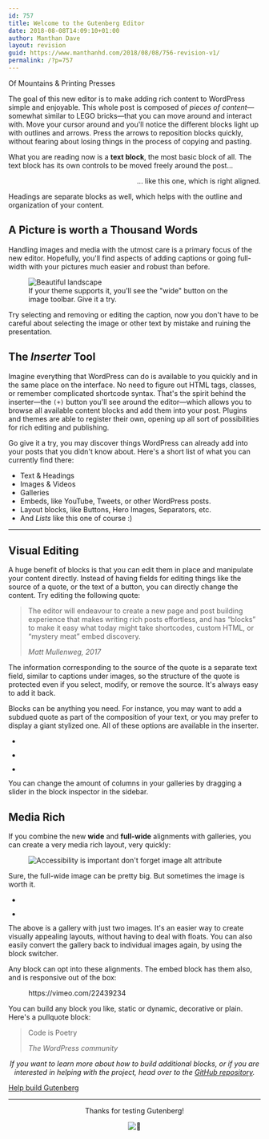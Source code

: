 ```yaml
---
id: 757
title: Welcome to the Gutenberg Editor
date: 2018-08-08T14:09:10+01:00
author: Manthan Dave
layout: revision
guid: https://www.manthanhd.com/2018/08/08/756-revision-v1/
permalink: /?p=757
---
```

<!-- wp:cover-image {"url":"https://cldup.com/Fz-ASbo2s3.jpg","align":"wide"} -->
<div class="wp-block-cover-image has-background-dim alignwide" style="background-image:url(https://cldup.com/Fz-ASbo2s3.jpg)"><p class="wp-block-cover-image-text">Of Mountains &amp; Printing Presses</p></div>
<!-- /wp:cover-image -->

<!-- wp:paragraph -->
<p>The goal of this new editor is to make adding rich content to WordPress simple and enjoyable. This whole post is composed of <em>pieces of content</em>—somewhat similar to LEGO bricks—that you can move around and interact with. Move your cursor around and you'll notice the different blocks light up with outlines and arrows. Press the arrows to reposition blocks quickly, without fearing about losing things in the process of copying and pasting.</p>
<!-- /wp:paragraph -->

<!-- wp:paragraph -->
<p>What you are reading now is a <strong>text block</strong>, the most basic block of all. The text block has its own controls to be moved freely around the post...</p>
<!-- /wp:paragraph -->

<!-- wp:paragraph {"align":"right"} -->
<p style="text-align:right">... like this one, which is right aligned.</p>
<!-- /wp:paragraph -->

<!-- wp:paragraph -->
<p>Headings are separate blocks as well, which helps with the outline and organization of your content.</p>
<!-- /wp:paragraph -->

<!-- wp:heading -->
<h2>A Picture is worth a Thousand Words</h2>
<!-- /wp:heading -->

<!-- wp:paragraph -->
<p>Handling images and media with the utmost care is a primary focus of the new editor. Hopefully, you'll find aspects of adding captions or going full-width with your pictures much easier and robust than before.</p>
<!-- /wp:paragraph -->

<!-- wp:image {"align":"center"} -->
<figure class="wp-block-image aligncenter"><img src="https://cldup.com/cXyG__fTLN.jpg" alt="Beautiful landscape"/><figcaption>If your theme supports it, you'll see the "wide" button on the image toolbar. Give it a try.</figcaption></figure>
<!-- /wp:image -->

<!-- wp:paragraph -->
<p>Try selecting and removing or editing the caption, now you don't have to be careful about selecting the image or other text by mistake and ruining the presentation.</p>
<!-- /wp:paragraph -->

<!-- wp:heading -->
<h2>The <em>Inserter</em> Tool</h2>
<!-- /wp:heading -->

<!-- wp:paragraph -->
<p>Imagine everything that WordPress can do is available to you quickly and in the same place on the interface. No need to figure out HTML tags, classes, or remember complicated shortcode syntax. That's the spirit behind the inserter—the <code>(+)</code> button you'll see around the editor—which allows you to browse all available content blocks and add them into your post. Plugins and themes are able to register their own, opening up all sort of possibilities for rich editing and publishing.</p>
<!-- /wp:paragraph -->

<!-- wp:paragraph -->
<p>Go give it a try, you may discover things WordPress can already add into your posts that you didn't know about. Here's a short list of what you can currently find there:</p>
<!-- /wp:paragraph -->

<!-- wp:list -->
<ul><li>Text &amp; Headings</li><li>Images &amp; Videos</li><li>Galleries</li><li>Embeds, like YouTube, Tweets, or other WordPress posts.</li><li>Layout blocks, like Buttons, Hero Images, Separators, etc.</li><li>And <em>Lists</em> like this one of course :)</li></ul>
<!-- /wp:list -->

<!-- wp:separator -->
<hr class="wp-block-separator"/>
<!-- /wp:separator -->

<!-- wp:heading -->
<h2>Visual Editing</h2>
<!-- /wp:heading -->

<!-- wp:paragraph -->
<p>A huge benefit of blocks is that you can edit them in place and manipulate your content directly. Instead of having fields for editing things like the source of a quote, or the text of a button, you can directly change the content. Try editing the following quote:</p>
<!-- /wp:paragraph -->

<!-- wp:quote -->
<blockquote class="wp-block-quote"><p>The editor will endeavour to create a new page and post building experience that makes writing rich posts effortless, and has “blocks” to make it easy what today might take shortcodes, custom HTML, or “mystery meat” embed discovery.</p><cite>Matt Mullenweg, 2017</cite></blockquote>
<!-- /wp:quote -->

<!-- wp:paragraph -->
<p>The information corresponding to the source of the quote is a separate text field, similar to captions under images, so the structure of the quote is protected even if you select, modify, or remove the source. It's always easy to add it back.</p>
<!-- /wp:paragraph -->

<!-- wp:paragraph -->
<p>Blocks can be anything you need. For instance, you may want to add a subdued quote as part of the composition of your text, or you may prefer to display a giant stylized one. All of these options are available in the inserter.</p>
<!-- /wp:paragraph -->

<!-- wp:gallery {"columns":2} -->
<ul class="wp-block-gallery columns-2 is-cropped"><li class="blocks-gallery-item"><figure><img src="https://cldup.com/n0g6ME5VKC.jpg" alt=""/></figure></li><li class="blocks-gallery-item"><figure><img src="https://cldup.com/ZjESfxPI3R.jpg" alt=""/></figure></li><li class="blocks-gallery-item"><figure><img src="https://cldup.com/EKNF8xD2UM.jpg" alt=""/></figure></li></ul>
<!-- /wp:gallery -->

<!-- wp:paragraph -->
<p>You can change the amount of columns in your galleries by dragging a slider in the block inspector in the sidebar.</p>
<!-- /wp:paragraph -->

<!-- wp:heading -->
<h2>Media Rich</h2>
<!-- /wp:heading -->

<!-- wp:paragraph -->
<p>If you combine the new <strong>wide</strong> and <strong>full-wide</strong> alignments with galleries, you can create a very media rich layout, very quickly:</p>
<!-- /wp:paragraph -->

<!-- wp:image {"align":"full"} -->
<figure class="wp-block-image alignfull"><img src="https://cldup.com/8lhI-gKnI2.jpg" alt="Accessibility is important don't forget image alt attribute"/></figure>
<!-- /wp:image -->

<!-- wp:paragraph -->
<p>Sure, the full-wide image can be pretty big. But sometimes the image is worth it.</p>
<!-- /wp:paragraph -->

<!-- wp:gallery {"align":"wide"} -->
<ul class="wp-block-gallery alignwide columns-2 is-cropped"><li class="blocks-gallery-item"><figure><img src="https://cldup.com/_rSwtEeDGD.jpg" alt=""/></figure></li><li class="blocks-gallery-item"><figure><img src="https://cldup.com/L-cC3qX2DN.jpg" alt=""/></figure></li></ul>
<!-- /wp:gallery -->

<!-- wp:paragraph -->
<p>The above is a gallery with just two images. It's an easier way to create visually appealing layouts, without having to deal with floats. You can also easily convert the gallery back to individual images again, by using the block switcher.</p>
<!-- /wp:paragraph -->

<!-- wp:paragraph -->
<p>Any block can opt into these alignments. The embed block has them also, and is responsive out of the box:</p>
<!-- /wp:paragraph -->

<!-- wp:core-embed/vimeo {"url":"https://vimeo.com/22439234","type":"video","providerNameSlug":"vimeo","align":"wide"} -->
<figure class="wp-block-embed-vimeo alignwide wp-block-embed is-type-video is-provider-vimeo">
https://vimeo.com/22439234
</figure>
<!-- /wp:core-embed/vimeo -->

<!-- wp:paragraph -->
<p>You can build any block you like, static or dynamic, decorative or plain. Here's a pullquote block:</p>
<!-- /wp:paragraph -->

<!-- wp:pullquote -->
<blockquote class="wp-block-pullquote"><p>Code is Poetry</p><cite>The WordPress community</cite></blockquote>
<!-- /wp:pullquote -->

<!-- wp:paragraph {"align":"center"} -->
<p style="text-align:center"><em>If you want to learn more about how to build additional blocks, or if you are interested in helping with the project, head over to the <a href="https://github.com/WordPress/gutenberg">GitHub repository</a>.</em></p>
<!-- /wp:paragraph -->

<!-- wp:button {"align":"center"} -->
<div class="wp-block-button aligncenter"><a class="wp-block-button__link" href="https://github.com/WordPress/gutenberg">Help build Gutenberg</a></div>
<!-- /wp:button -->

<!-- wp:separator -->
<hr class="wp-block-separator"/>
<!-- /wp:separator -->

<!-- wp:paragraph {"align":"center"} -->
<p style="text-align:center">Thanks for testing Gutenberg!</p>
<!-- /wp:paragraph -->

<!-- wp:paragraph {"align":"center"} -->
<p style="text-align:center"><img draggable="false" class="emoji" alt="👋" src="https://s.w.org/images/core/emoji/2.3/svg/1f44b.svg"/></p>
<!-- /wp:paragraph -->